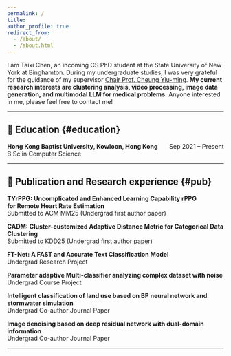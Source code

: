 ```yaml
---
permalink: /
title:
author_profile: true
redirect_from: 
  - /about/
  - /about.html
---
```

I am Taixi Chen, an incoming CS PhD student at the State University of New York at Binghamton. During my undergraduate studies, I was very grateful for the guidance of my supervisor <a href="https://www.comp.hkbu.edu.hk/~ymc/"> Chair Prof. Cheung Yiu-ming</a>. **My current research interests are clustering analysis, video processing, image data generation, and multimodal LLM for medical problems.** Anyone interested in me, please feel free to contact me!

---

## 📖 Education {#education}
**Hong Kong Baptist University, Kowloon, Hong Kong**     <span style="float: right;">Sep 2021 – Present</span>
<br>
B.Sc in Computer Science

---

## 📖 Publication and Research experience {#pub}
**TYrPPG: Uncomplicated and Enhanced Learning Capability rPPG**  
**for Remote Heart Rate Estimation**
<br>
Submitted to ACM MM25 (Undergrad first author paper)
<br>

**CADM: Cluster-customized Adaptive Distance Metric for Categorical Data Clustering**  
Submitted to KDD25 (Undergrad first author paper)
<br>


**FT-Net: A FAST and Accurate Text Classification Model**  
Undergrad Research Project
<br>

**Parameter adaptive Multi-classifier analyzing complex dataset with noise**  
Undergrad Course Project
<br>

**Intelligent classification of land use based on BP neural network and stormwater simulation**  
Undergrad Co-author Journal Paper
<br> 


**Image denoising based on deep residual network with dual-domain information**  
Undergrad Co-author Journal Paper
<br>

---
<div style="width: 100%; margin: auto;">
      <script type='text/javascript' id='clustrmaps' src='//cdn.clustrmaps.com/map_v2.js?cl=ffffff&w=300&t=tt&d=oMV34JLFA3Jp3H41-As6Lgg-0IQPFESA6TJlIwAjQWs'></script>
      <br>
</div>


